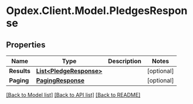 # Opdex.Client.Model.PledgesResponse

## Properties

Name | Type | Description | Notes
------------ | ------------- | ------------- | -------------
**Results** | [**List&lt;PledgeResponse&gt;**](PledgeResponse.md) |  | [optional] 
**Paging** | [**PagingResponse**](PagingResponse.md) |  | [optional] 

[[Back to Model list]](../README.md#documentation-for-models) [[Back to API list]](../README.md#documentation-for-api-endpoints) [[Back to README]](../README.md)

